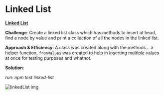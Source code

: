 # Linked List

[**Linked List**](./linked-list.js)

**Challenge**: Create a linked list class which has methods to insert at head, find a node by value and print a collection of all the nodes in the linked list.

**Approach & Efficiency**: A class was created along with the methods... a helper function, `fromValues` was created to help in inserting multiple values at once for testing purposes and whatnot.

**Solution**:

*run: npm test linked-list*

![linkedList img](https://i.ibb.co/4SZFFCJ/carbon0.png)
